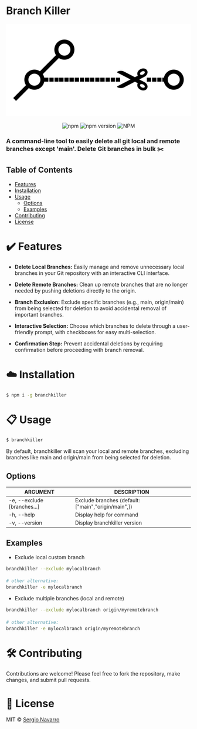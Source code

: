 # Branch Killer

<p align="center">
  <img src="https://github.com/serNAVARRO7/branchkiller/blob/main/assets/logo.png" width="520" alt="branchkiller logo" />
</p>
<p align="center">
<img alt="npm" src="https://img.shields.io/npm/dy/branchkiller.svg">
<img alt="npm version" src="https://img.shields.io/npm/v/branchkiller.svg">
<img alt="NPM" src="https://img.shields.io/npm/l/branchkiller.svg">
</p>

### A command-line tool to easily delete all git local and remote branches except 'main'. Delete Git branches in bulk ✂️

## Table of Contents

- [Features](#features)
- [Installation](#installation)
- [Usage](#usage)
  - [Options](#options)
  - [Examples](#examples)
- [Contributing](#contributing)
- [License](#license)

<a name="features"></a>

# :heavy_check_mark: Features

- **Delete Local Branches:** Easily manage and remove unnecessary local branches in your Git repository with an interactive CLI interface.

- **Delete Remote Branches:** Clean up remote branches that are no longer needed by pushing deletions directly to the origin.

- **Branch Exclusion:** Exclude specific branches (e.g., main, origin/main) from being selected for deletion to avoid accidental removal of important branches.

- **Interactive Selection:** Choose which branches to delete through a user-friendly prompt, with checkboxes for easy multi-selection.

- **Confirmation Step:** Prevent accidental deletions by requiring confirmation before proceeding with branch removal.

<a name="installation"></a>

# :cloud: Installation

```bash
$ npm i -g branchkiller
```
<a name="usage"></a>

# :clipboard: Usage

```bash
$ branchkiller
```

By default, branchkiller will scan your local and remote branches, excluding branches like main and origin/main from being selected for deletion.

<a name="options"></a>

## Options

| ARGUMENT                         | DESCRIPTION                                                                                                                                    |
| -------------------------------- | ---------------------------------------------------------------------------------------------------------------------------------------------- |
| -e, --exclude [branches...]      | Exclude branches (default: ["main","origin/main",<current-local-branch>])                                                                      |
| -h, --help                       | Display help for command                                                                                                                       |
| -v, --version                    | Display branchkiller version                                                                                                                   |

## Examples

- Exclude local custom branch

```bash
branchkiller --exclude mylocalbranch

# other alternative:
branchkiller -e mylocalbranch
```

- Exclude multiple branches (local and remote)

```bash
branchkiller --exclude mylocalbranch origin/myremotebranch

# other alternative:
branchkiller -e mylocalbranch origin/myremotebranch
```

<a name="contributing"></a>

# :hammer_and_wrench: Contributing

Contributions are welcome! Please feel free to fork the repository, make changes, and submit pull requests.

<a name="license"></a>

# :scroll: License

MIT © [Sergio Navarro](https://github.com/serNAVARRO7)
